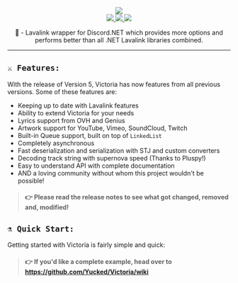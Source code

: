 <p align="center">
	<img src="https://i.imgur.com/svIWgXy.png" />
	</br>
	<a href="https://discord.gg/ZJaVXK8">
		<img src="https://img.shields.io/badge/Discord-Support-%237289DA.svg?logo=discord&style=for-the-badge&logoWidth=30&labelColor=0d0d0d" />
	</a>
	<a href="https://github.com/Yucked/Victoria/actions">
		<img src="https://img.shields.io/github/workflow/status/Yucked/Victoria/.NET%20Core%20Workflow?label=BUILD%20STATUS&logo=github&style=for-the-badge&logoWidth=30&color=181717" />
	</a>
	<a href="https://www.nuget.org/packages/Victoria/">
		<img src="https://img.shields.io/nuget/dt/Victoria.svg?label=Downloads&logo=nuget&style=for-the-badge&logoWidth=30&labelColor=0d0d0d" />
	</a>
	<p align="center">
	     🌋 - Lavalink wrapper for Discord.NET which provides more options and performs better than all .NET Lavalink libraries combined.
  </p>
</p>

---

## `⚔️ Features:`

With the release of Version 5, Victoria has now features from all previous versions. Some of these features are:

- Keeping up to date with Lavalink features
- Ability to extend Victoria for your needs
- Lyrics support from OVH and Genius
- Artwork support for YouTube, Vimeo, SoundCloud, Twitch
- Built-in Queue support, built on top of `LinkedList`
- Completely asynchronous
- Fast deserialization and serialization with STJ and custom converters
- Decoding track string with supernova speed (Thanks to Pluspy!)
- Easy to understand API with complete documentation
- AND a loving community without whom this project wouldn't be possible!

> #### 👉 Please read the release notes to see what got changed, removed and, modified!

## `⚗️ Quick Start:`

Getting started with Victoria is fairly simple and quick:

> #### 👉 If you'd like a complete example, head over to https://github.com/Yucked/Victoria/wiki
